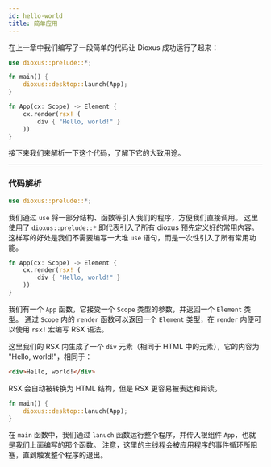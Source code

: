 ```yaml
---
id: hello-world
title: 简单应用
---
```


在上一章中我们编写了一段简单的代码让 Dioxus 成功运行了起来：

```rust
use dioxus::prelude::*;

fn main() {
    dioxus::desktop::launch(App);
}

fn App(cx: Scope) -> Element {
    cx.render(rsx! (
        div { "Hello, world!" }
    ))
}
```

接下来我们来解析一下这个代码，了解下它的大致用途。

---

### 代码解析

```rust
use dioxus::prelude::*;
```
我们通过 `use` 将一部分结构、函数等引入我们的程序，方便我们直接调用。
这里使用了 `dioxus::prelude::*` 即代表引入了所有 dioxus 预先定义好的常用内容。
这样写的好处是我们不需要编写一大堆 `use` 语句，而是一次性引入了所有常用功能。

```rust
fn App(cx: Scope) -> Element {
    cx.render(rsx! ( 
        div { "Hello, world!" }
    ))    
}
```
我们有一个 `App` 函数，它接受一个 `Scope` 类型的参数，并返回一个 `Element` 类型。
通过 `Scope` 内的 `render` 函数可以返回一个 `Element` 类型，在 `render` 内便可以使用 `rsx!` 宏编写 RSX 语法。

这里我们的 RSX 内生成了一个 `div` 元素（相同于 HTML 中的元素），它的内容为 "Hello, world!"，相同于：

```html
<div>Hello, world!</div>
```
RSX 会自动被转换为 HTML 结构，但是 RSX 更容易被表达和阅读。

```rust
fn main() {
    dioxus::desktop::lanuch(App);
}
```
在 `main` 函数中，我们通过 `lanuch` 函数运行整个程序，并传入根组件 `App`，也就是我们上面编写的那个函数。
注意，这里的主线程会被应用程序的事件循环所阻塞，直到触发整个程序的退出。